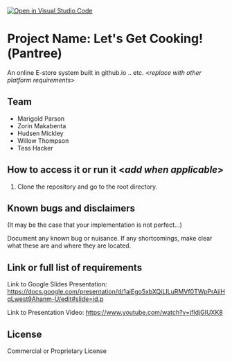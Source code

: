 [![Open in Visual Studio Code](https://classroom.github.com/assets/open-in-vscode-c66648af7eb3fe8bc4f294546bfd86ef473780cde1dea487d3c4ff354943c9ae.svg)](https://classroom.github.com/online_ide?assignment_repo_id=8512013&assignment_repo_type=AssignmentRepo)
# Project Name: Let's Get Cooking!(Pantree)
<!-- # Modify this document to expand any and all sections that are applicable for a better understanding from your users/testers/collaborators (remove this comment and other instructions areas for your FINAL release) -->

An online E-store system built in github.io .. etc. <_replace with other platform requirements_>
  
## Team
- Marigold Parson
- Zorin Makabenta
- Hudsen Mickley
- Willow Thompson
- Tess Hacker


<!-- ## Prerequisites  <_add anything else that applies_>

- github accounts and basic github.io knowledge
-LiterallyAFlower, some basic knowledge
- -->

## How to access it or run it  <_add when applicable_>

1. Clone the repository and go to the root directory.
<!-- 2.  
3.  
4.   -->

## Known bugs and disclaimers
(It may be the case that your implementation is not perfect...)

Document any known bug or nuisance.
If any shortcomings, make clear what these are and where they are located.

## Link or full list of requirements
Link to Google Slides Presentation: https://docs.google.com/presentation/d/1aiEgo5xbXQiLILuRMVf0TWpPrAiiHqLwest9Ahanm-U/edit#slide=id.p 

Link to Presentation Video: https://www.youtube.com/watch?v=jfIdjGIUXK8 


## License
Commercial or Proprietary License
